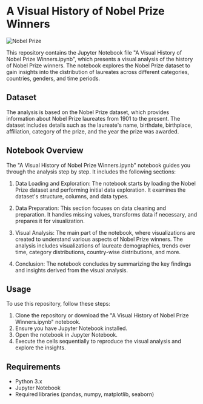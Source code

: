 # A Visual History of Nobel Prize Winners

![Nobel Prize](https://upload.wikimedia.org/wikipedia/commons/0/05/Nobel_Prize.png)

This repository contains the Jupyter Notebook file "A Visual History of Nobel Prize Winners.ipynb", which presents a visual analysis of the history of Nobel Prize winners. The notebook explores the Nobel Prize dataset to gain insights into the distribution of laureates across different categories, countries, genders, and time periods.

## Dataset
The analysis is based on the Nobel Prize dataset, which provides information about Nobel Prize laureates from 1901 to the present. The dataset includes details such as the laureate's name, birthdate, birthplace, affiliation, category of the prize, and the year the prize was awarded.

## Notebook Overview
The "A Visual History of Nobel Prize Winners.ipynb" notebook guides you through the analysis step by step. It includes the following sections:

1. Data Loading and Exploration: The notebook starts by loading the Nobel Prize dataset and performing initial data exploration. It examines the dataset's structure, columns, and data types.

2. Data Preparation: This section focuses on data cleaning and preparation. It handles missing values, transforms data if necessary, and prepares it for visualization.

3. Visual Analysis: The main part of the notebook, where visualizations are created to understand various aspects of Nobel Prize winners. The analysis includes visualizations of laureate demographics, trends over time, category distributions, country-wise distributions, and more.

4. Conclusion: The notebook concludes by summarizing the key findings and insights derived from the visual analysis.

## Usage
To use this repository, follow these steps:

1. Clone the repository or download the "A Visual History of Nobel Prize Winners.ipynb" notebook.
2. Ensure you have Jupyter Notebook installed.
3. Open the notebook in Jupyter Notebook.
4. Execute the cells sequentially to reproduce the visual analysis and explore the insights.

## Requirements
- Python 3.x
- Jupyter Notebook
- Required libraries (pandas, numpy, matplotlib, seaborn)

